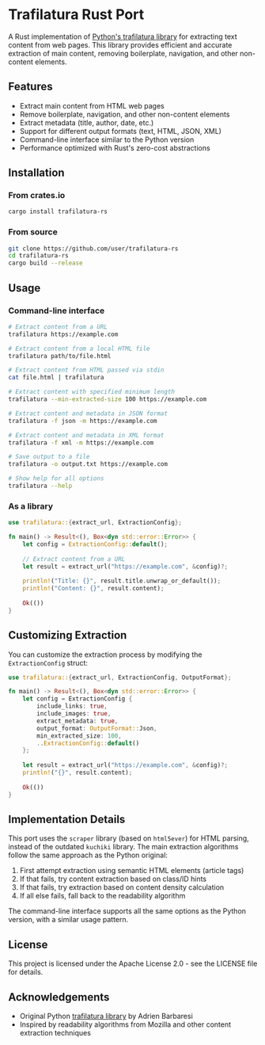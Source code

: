 # Trafilatura Rust Port

A Rust implementation of [Python's trafilatura library](https://github.com/adbar/trafilatura) for extracting text content from web pages. This library provides efficient and accurate extraction of main content, removing boilerplate, navigation, and other non-content elements.

## Features

- Extract main content from HTML web pages
- Remove boilerplate, navigation, and other non-content elements
- Extract metadata (title, author, date, etc.)
- Support for different output formats (text, HTML, JSON, XML)
- Command-line interface similar to the Python version
- Performance optimized with Rust's zero-cost abstractions

## Installation

### From crates.io

```bash
cargo install trafilatura-rs
```

### From source

```bash
git clone https://github.com/user/trafilatura-rs
cd trafilatura-rs
cargo build --release
```

## Usage

### Command-line interface

```bash
# Extract content from a URL
trafilatura https://example.com

# Extract content from a local HTML file
trafilatura path/to/file.html

# Extract content from HTML passed via stdin
cat file.html | trafilatura

# Extract content with specified minimum length
trafilatura --min-extracted-size 100 https://example.com

# Extract content and metadata in JSON format
trafilatura -f json -m https://example.com

# Extract content and metadata in XML format
trafilatura -f xml -m https://example.com

# Save output to a file
trafilatura -o output.txt https://example.com

# Show help for all options
trafilatura --help
```

### As a library

```rust
use trafilatura::{extract_url, ExtractionConfig};

fn main() -> Result<(), Box<dyn std::error::Error>> {
    let config = ExtractionConfig::default();
    
    // Extract content from a URL
    let result = extract_url("https://example.com", &config)?;
    
    println!("Title: {}", result.title.unwrap_or_default());
    println!("Content: {}", result.content);
    
    Ok(())
}
```

## Customizing Extraction

You can customize the extraction process by modifying the `ExtractionConfig` struct:

```rust
use trafilatura::{extract_url, ExtractionConfig, OutputFormat};

fn main() -> Result<(), Box<dyn std::error::Error>> {
    let config = ExtractionConfig {
        include_links: true,
        include_images: true,
        extract_metadata: true,
        output_format: OutputFormat::Json,
        min_extracted_size: 100,
        ..ExtractionConfig::default()
    };
    
    let result = extract_url("https://example.com", &config)?;
    println!("{}", result.content);
    
    Ok(())
}
```

## Implementation Details

This port uses the `scraper` library (based on `html5ever`) for HTML parsing, instead of the outdated `kuchiki` library. The main extraction algorithms follow the same approach as the Python original:

1. First attempt extraction using semantic HTML elements (article tags)
2. If that fails, try content extraction based on class/ID hints
3. If that fails, try extraction based on content density calculation
4. If all else fails, fall back to the readability algorithm

The command-line interface supports all the same options as the Python version, with a similar usage pattern.

## License

This project is licensed under the Apache License 2.0 - see the LICENSE file for details.

## Acknowledgements

- Original Python [trafilatura library](https://github.com/adbar/trafilatura) by Adrien Barbaresi
- Inspired by readability algorithms from Mozilla and other content extraction techniques
